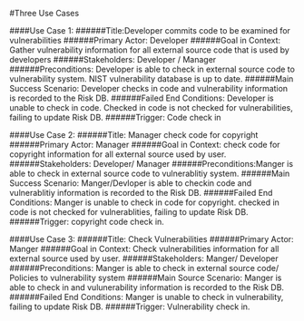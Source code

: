 #Three Use Cases

####Use Case 1:
######Title:Developer commits code to be examined for vulnerabilities
######Primary Actor: Developer
######Goal in Context: Gather vulnerability information for all external source code that is used by developers
######Stakeholders: Developer / Manager
######Preconditions: Developer is able to check in external source code to vulnerability system. NIST vulnerability database is up to date. 
######Main Success Scenario: Developer checks in code and vulnerability information is recorded to the Risk DB. 
######Failed End Conditions: Developer is unable to check in code. Checked in code is not checked for vulnerabilities, failing to update Risk DB. 
######Trigger: Code check in

####Use Case 2:
######Title: Manager check code for copyright
######Primary Actor: Manager
######Goal in Context: check code for copyright information for all external source used by user.
######Stakeholders: Developer/ Manager
######Preconditions:Manger is able to check in external source code to vulnerablitiy system.
######Main Success Scenario: Manger/Devloper is able to checkin code and vulnerablitiy information is recorded to the Risk DB.
######Failed End Conditions: Manger is unable to check in code for copyright. checked in code is not checked for vulnerablities, failing to update Risk DB.
######Trigger: copyright code check in.
 
####Use Case 3:
######Title:  Check Vulnerabilities
######Primary Actor: Manger
######Goal in Context: Check vulnerabilities information for all external source used by user.
######Stakeholders: Manger/ Developer
######Preconditions: Manger is able to check in external source code/ Policies to vulnerability system
######Main Source Scenario: Manger is able to check in and vulunerability information is recorded to the Risk DB.
######Failed End Conditions: Manger is unable to check in vulnerability, failing to update Risk DB.
######Trigger: Vulnerability check in.
